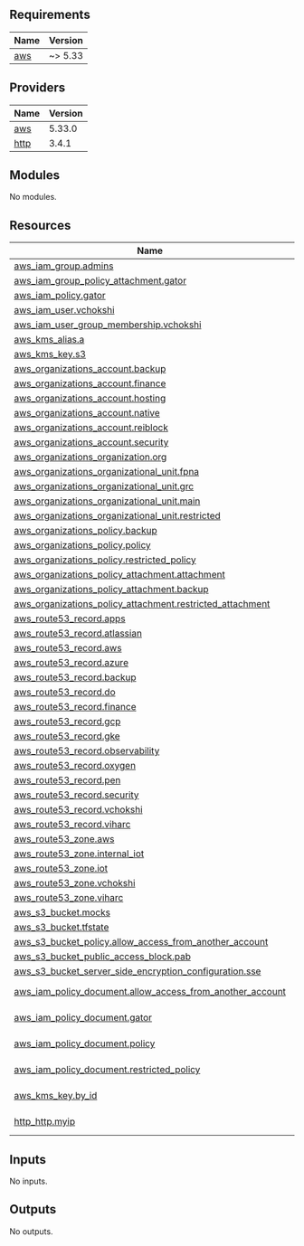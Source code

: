 ## Requirements

| Name | Version |
|------|---------|
| <a name="requirement_aws"></a> [aws](#requirement\_aws) | ~> 5.33 |

## Providers

| Name | Version |
|------|---------|
| <a name="provider_aws"></a> [aws](#provider\_aws) | 5.33.0 |
| <a name="provider_http"></a> [http](#provider\_http) | 3.4.1 |

## Modules

No modules.

## Resources

| Name | Type |
|------|------|
| [aws_iam_group.admins](https://registry.terraform.io/providers/hashicorp/aws/latest/docs/resources/iam_group) | resource |
| [aws_iam_group_policy_attachment.gator](https://registry.terraform.io/providers/hashicorp/aws/latest/docs/resources/iam_group_policy_attachment) | resource |
| [aws_iam_policy.gator](https://registry.terraform.io/providers/hashicorp/aws/latest/docs/resources/iam_policy) | resource |
| [aws_iam_user.vchokshi](https://registry.terraform.io/providers/hashicorp/aws/latest/docs/resources/iam_user) | resource |
| [aws_iam_user_group_membership.vchokshi](https://registry.terraform.io/providers/hashicorp/aws/latest/docs/resources/iam_user_group_membership) | resource |
| [aws_kms_alias.a](https://registry.terraform.io/providers/hashicorp/aws/latest/docs/resources/kms_alias) | resource |
| [aws_kms_key.s3](https://registry.terraform.io/providers/hashicorp/aws/latest/docs/resources/kms_key) | resource |
| [aws_organizations_account.backup](https://registry.terraform.io/providers/hashicorp/aws/latest/docs/resources/organizations_account) | resource |
| [aws_organizations_account.finance](https://registry.terraform.io/providers/hashicorp/aws/latest/docs/resources/organizations_account) | resource |
| [aws_organizations_account.hosting](https://registry.terraform.io/providers/hashicorp/aws/latest/docs/resources/organizations_account) | resource |
| [aws_organizations_account.native](https://registry.terraform.io/providers/hashicorp/aws/latest/docs/resources/organizations_account) | resource |
| [aws_organizations_account.reiblock](https://registry.terraform.io/providers/hashicorp/aws/latest/docs/resources/organizations_account) | resource |
| [aws_organizations_account.security](https://registry.terraform.io/providers/hashicorp/aws/latest/docs/resources/organizations_account) | resource |
| [aws_organizations_organization.org](https://registry.terraform.io/providers/hashicorp/aws/latest/docs/resources/organizations_organization) | resource |
| [aws_organizations_organizational_unit.fpna](https://registry.terraform.io/providers/hashicorp/aws/latest/docs/resources/organizations_organizational_unit) | resource |
| [aws_organizations_organizational_unit.grc](https://registry.terraform.io/providers/hashicorp/aws/latest/docs/resources/organizations_organizational_unit) | resource |
| [aws_organizations_organizational_unit.main](https://registry.terraform.io/providers/hashicorp/aws/latest/docs/resources/organizations_organizational_unit) | resource |
| [aws_organizations_organizational_unit.restricted](https://registry.terraform.io/providers/hashicorp/aws/latest/docs/resources/organizations_organizational_unit) | resource |
| [aws_organizations_policy.backup](https://registry.terraform.io/providers/hashicorp/aws/latest/docs/resources/organizations_policy) | resource |
| [aws_organizations_policy.policy](https://registry.terraform.io/providers/hashicorp/aws/latest/docs/resources/organizations_policy) | resource |
| [aws_organizations_policy.restricted_policy](https://registry.terraform.io/providers/hashicorp/aws/latest/docs/resources/organizations_policy) | resource |
| [aws_organizations_policy_attachment.attachment](https://registry.terraform.io/providers/hashicorp/aws/latest/docs/resources/organizations_policy_attachment) | resource |
| [aws_organizations_policy_attachment.backup](https://registry.terraform.io/providers/hashicorp/aws/latest/docs/resources/organizations_policy_attachment) | resource |
| [aws_organizations_policy_attachment.restricted_attachment](https://registry.terraform.io/providers/hashicorp/aws/latest/docs/resources/organizations_policy_attachment) | resource |
| [aws_route53_record.apps](https://registry.terraform.io/providers/hashicorp/aws/latest/docs/resources/route53_record) | resource |
| [aws_route53_record.atlassian](https://registry.terraform.io/providers/hashicorp/aws/latest/docs/resources/route53_record) | resource |
| [aws_route53_record.aws](https://registry.terraform.io/providers/hashicorp/aws/latest/docs/resources/route53_record) | resource |
| [aws_route53_record.azure](https://registry.terraform.io/providers/hashicorp/aws/latest/docs/resources/route53_record) | resource |
| [aws_route53_record.backup](https://registry.terraform.io/providers/hashicorp/aws/latest/docs/resources/route53_record) | resource |
| [aws_route53_record.do](https://registry.terraform.io/providers/hashicorp/aws/latest/docs/resources/route53_record) | resource |
| [aws_route53_record.finance](https://registry.terraform.io/providers/hashicorp/aws/latest/docs/resources/route53_record) | resource |
| [aws_route53_record.gcp](https://registry.terraform.io/providers/hashicorp/aws/latest/docs/resources/route53_record) | resource |
| [aws_route53_record.gke](https://registry.terraform.io/providers/hashicorp/aws/latest/docs/resources/route53_record) | resource |
| [aws_route53_record.observability](https://registry.terraform.io/providers/hashicorp/aws/latest/docs/resources/route53_record) | resource |
| [aws_route53_record.oxygen](https://registry.terraform.io/providers/hashicorp/aws/latest/docs/resources/route53_record) | resource |
| [aws_route53_record.pen](https://registry.terraform.io/providers/hashicorp/aws/latest/docs/resources/route53_record) | resource |
| [aws_route53_record.security](https://registry.terraform.io/providers/hashicorp/aws/latest/docs/resources/route53_record) | resource |
| [aws_route53_record.vchokshi](https://registry.terraform.io/providers/hashicorp/aws/latest/docs/resources/route53_record) | resource |
| [aws_route53_record.viharc](https://registry.terraform.io/providers/hashicorp/aws/latest/docs/resources/route53_record) | resource |
| [aws_route53_zone.aws](https://registry.terraform.io/providers/hashicorp/aws/latest/docs/resources/route53_zone) | resource |
| [aws_route53_zone.internal_iot](https://registry.terraform.io/providers/hashicorp/aws/latest/docs/resources/route53_zone) | resource |
| [aws_route53_zone.iot](https://registry.terraform.io/providers/hashicorp/aws/latest/docs/resources/route53_zone) | resource |
| [aws_route53_zone.vchokshi](https://registry.terraform.io/providers/hashicorp/aws/latest/docs/resources/route53_zone) | resource |
| [aws_route53_zone.viharc](https://registry.terraform.io/providers/hashicorp/aws/latest/docs/resources/route53_zone) | resource |
| [aws_s3_bucket.mocks](https://registry.terraform.io/providers/hashicorp/aws/latest/docs/resources/s3_bucket) | resource |
| [aws_s3_bucket.tfstate](https://registry.terraform.io/providers/hashicorp/aws/latest/docs/resources/s3_bucket) | resource |
| [aws_s3_bucket_policy.allow_access_from_another_account](https://registry.terraform.io/providers/hashicorp/aws/latest/docs/resources/s3_bucket_policy) | resource |
| [aws_s3_bucket_public_access_block.pab](https://registry.terraform.io/providers/hashicorp/aws/latest/docs/resources/s3_bucket_public_access_block) | resource |
| [aws_s3_bucket_server_side_encryption_configuration.sse](https://registry.terraform.io/providers/hashicorp/aws/latest/docs/resources/s3_bucket_server_side_encryption_configuration) | resource |
| [aws_iam_policy_document.allow_access_from_another_account](https://registry.terraform.io/providers/hashicorp/aws/latest/docs/data-sources/iam_policy_document) | data source |
| [aws_iam_policy_document.gator](https://registry.terraform.io/providers/hashicorp/aws/latest/docs/data-sources/iam_policy_document) | data source |
| [aws_iam_policy_document.policy](https://registry.terraform.io/providers/hashicorp/aws/latest/docs/data-sources/iam_policy_document) | data source |
| [aws_iam_policy_document.restricted_policy](https://registry.terraform.io/providers/hashicorp/aws/latest/docs/data-sources/iam_policy_document) | data source |
| [aws_kms_key.by_id](https://registry.terraform.io/providers/hashicorp/aws/latest/docs/data-sources/kms_key) | data source |
| [http_http.myip](https://registry.terraform.io/providers/hashicorp/http/latest/docs/data-sources/http) | data source |

## Inputs

No inputs.

## Outputs

No outputs.
